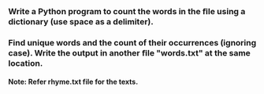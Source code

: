 ### Write a Python program to count the words in the ﬁle using a dictionary (use space as a delimiter).
### Find unique words and the count of their occurrences (ignoring case). Write the output in another ﬁle "words.txt" at the same location.



#### Note: Refer rhyme.txt file for the texts.
